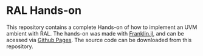 # RAL Hands-on

This repository contains a complete Hands-on of how to implement an UVM ambient with RAL. The hands-on was made with [Franklin.jl](https://franklinjl.org/), and can be acessed
via [Github Pages](https://joaopi314.github.io/ral/). The source code can be downloaded from this repository.
